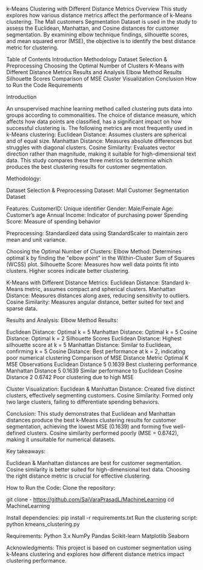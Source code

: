 k-Means Clustering with Different Distance Metrics
Overview
This study explores how various distance metrics affect the performance of k-Means clustering.  The Mall customers Segmentation Dataset is used in the study to assess the Euclidean, Manhattan, and Cosine distances for customer segmentation.  By examining elbow technique findings, silhouette scores, and mean squared error (MSE), the objective is to identify the best distance metric for clustering.

Table of Contents
Introduction
Methodology
Dataset Selection & Preprocessing
Choosing the Optimal Number of Clusters
K-Means with Different Distance Metrics
Results and Analysis
Elbow Method Results
Silhouette Scores
Comparison of MSE
Cluster Visualization
Conclusion
How to Run the Code
Requirements


Introduction

An unsupervised machine learning method called clustering puts data into groups according to commonalities.  The choice of distance measure, which affects how data points are classified, has a significant impact on how successful clustering is.  The following metrics are most frequently used in k-Means clustering:
Euclidean Distance: Assumes clusters are spherical and of equal size.
Manhattan Distance: Measures absolute differences but struggles with diagonal clusters.
Cosine Similarity: Evaluates vector direction rather than magnitude, making it suitable for high-dimensional text data.
This study compares these three metrics to determine which produces the best clustering results for customer segmentation.

Methodology:

Dataset Selection & Preprocessing
Dataset: Mall Customer Segmentation Dataset

Features:
CustomerID: Unique identifier
Gender: Male/Female
Age: Customer’s age
Annual Income: Indicator of purchasing power
Spending Score: Measure of spending behavior

Preprocessing:
Standardized data using StandardScaler to maintain zero mean and unit variance.

Choosing the Optimal Number of Clusters:
Elbow Method: Determines optimal k by finding the "elbow point" in the Within-Cluster Sum of Squares (WCSS) plot.
Silhouette Score: Measures how well data points fit into clusters. Higher scores indicate better clustering.

K-Means with Different Distance Metrics:
Euclidean Distance: Standard k-Means metric, assumes compact and spherical clusters.
Manhattan Distance: Measures distances along axes, reducing sensitivity to outliers.
Cosine Similarity: Measures angular distance, better suited for text and sparse data.

Results and Analysis:
Elbow Method Results:

Euclidean Distance: Optimal k = 5
Manhattan Distance: Optimal k = 5
Cosine Distance: Optimal k = 2
Silhouette Scores
Euclidean Distance: Highest silhouette score at k = 5
Manhattan Distance: Similar to Euclidean, confirming k = 5
Cosine Distance: Best performance at k = 2, indicating poor numerical clustering
Comparison of MSE
Distance Metric	Optimal K	MSE	Observations
Euclidean Distance	5	0.1639	Best clustering performance
Manhattan Distance	5	0.1639	Similar performance to Euclidean
Cosine Distance	2	0.6742	Poor clustering due to high MSE

Cluster Visualization:
Euclidean & Manhattan Distance: Created five distinct clusters, effectively segmenting customers.
Cosine Similarity: Formed only two large clusters, failing to differentiate spending behaviors.

Conclusion:
This study demonstrates that Euclidean and Manhattan distances produce the best k-Means clustering results for customer segmentation, achieving the lowest MSE (0.1639) and forming five well-defined clusters. Cosine similarity performed poorly (MSE = 0.6742), making it unsuitable for numerical datasets.

Key takeaways:

Euclidean & Manhattan distances are best for customer segmentation.
Cosine similarity is better suited for high-dimensional text data.
Choosing the right distance metric is crucial for effective clustering.

How to Run the Code:
Clone the repository:

git clone - https://github.com/SaiVaraPrasadL/MachineLearning
cd MachineLearning

Install dependencies:
pip install -r requirements.txt
Run the clustering script:
python kmeans_clustering.py

Requirements:
Python 3.x
NumPy
Pandas
Scikit-learn
Matplotlib
Seaborn

Acknowledgments:
This project is based on customer segmentation using k-Means clustering and explores how different distance metrics impact clustering performance.
